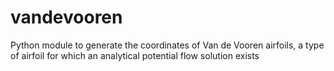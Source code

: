 # vandevooren
Python module to generate the coordinates of Van de Vooren airfoils, a type of airfoil for which an analytical potential flow solution exists
